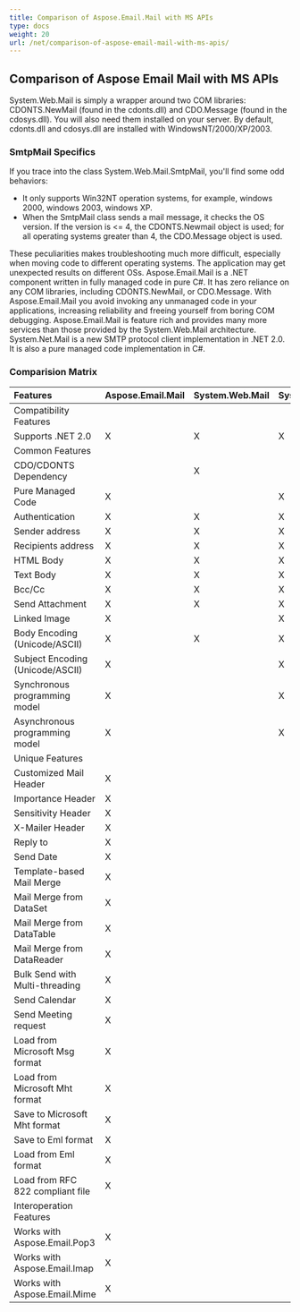 ```yaml
---
title: Comparison of Aspose.Email.Mail with MS APIs
type: docs
weight: 20
url: /net/comparison-of-aspose-email-mail-with-ms-apis/
---
```


## **Comparison of Aspose Email Mail with MS APIs**
System.Web.Mail is simply a wrapper around two COM libraries: CDONTS.NewMail (found in the cdonts.dll) and CDO.Message (found in the cdosys.dll). You will also need them installed on your server. By default, cdonts.dll and cdosys.dll are installed with WindowsNT/2000/XP/2003.
### **SmtpMail Specifics**
If you trace into the class System.Web.Mail.SmtpMail, you'll find some odd behaviors:

- It only supports Win32NT operation systems, for example, windows 2000, windows 2003, windows XP.
- When the SmtpMail class sends a mail message, it checks the OS version. If the version is <= 4, the CDONTS.Newmail object is used; for all operating systems greater than 4, the CDO.Message object is used.

These peculiarities makes troubleshooting much more difficult, especially when moving code to different operating systems. The application may get unexpected results on different OSs. Aspose.Email.Mail is a .NET component written in fully managed code in pure C#. It has zero reliance on any COM libraries, including CDONTS.NewMail, or CDO.Message. With Aspose.Email.Mail you avoid invoking any unmanaged code in your applications, increasing reliability and freeing yourself from boring COM debugging. Aspose.Email.Mail is feature rich and provides many more services than those provided by the System.Web.Mail architecture. System.Net.Mail is a new SMTP protocol client implementation in .NET 2.0. It is also a pure managed code implementation in C#.
### **Comparision Matrix**

|**Features** |**Aspose.Email.Mail** |**System.Web.Mail** |**System.Net.Mail** |
| :- | :- | :- | :- |
|Compatibility Features | | | |
|Supports .NET 2.0 |X |X |X |
|Common Features | | | |
|CDO/CDONTS Dependency | |X | |
|Pure Managed Code |X | |X |
|Authentication |X |X |X |
|Sender address |X |X |X |
|Recipients address |X |X |X |
|HTML Body |X |X |X |
|Text Body |X |X |X |
|Bcc/Cc |X |X |X |
|Send Attachment |X |X |X |
|Linked Image |X | |X |
|Body Encoding (Unicode/ASCII) |X |X |X |
|Subject Encoding (Unicode/ASCII) |X | |X |
|Synchronous programming model |X | |X |
|Asynchronous programming model |X | |X |
|Unique Features | | | |
|Customized Mail Header |X | | |
|Importance Header |X | | |
|Sensitivity Header |X | | |
|X-Mailer Header |X | | |
|Reply to |X | | |
|Send Date |X | | |
|Template-based Mail Merge |X | | |
|Mail Merge from DataSet |X | | |
|Mail Merge from DataTable |X | | |
|Mail Merge from DataReader |X | | |
|Bulk Send with Multi-threading |X | | |
|Send Calendar |X | | |
|Send Meeting request |X | | |
|Load from Microsoft Msg format |X | | |
|Load from Microsoft Mht format |X | | |
|Save to Microsoft Mht format |X | | |
|Save to Eml format |X | | |
|Load from Eml format |X | | |
|Load from RFC 822 compliant file |X | | |
|Interoperation Features | | | |
|Works with Aspose.Email.Pop3 |X | | |
|Works with Aspose.Email.Imap |X | | |
|Works with Aspose.Email.Mime |X | | |


